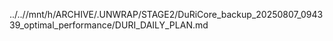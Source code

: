../..//mnt/h/ARCHIVE/.UNWRAP/STAGE2/DuRiCore_backup_20250807_094339_optimal_performance/DURI_DAILY_PLAN.md